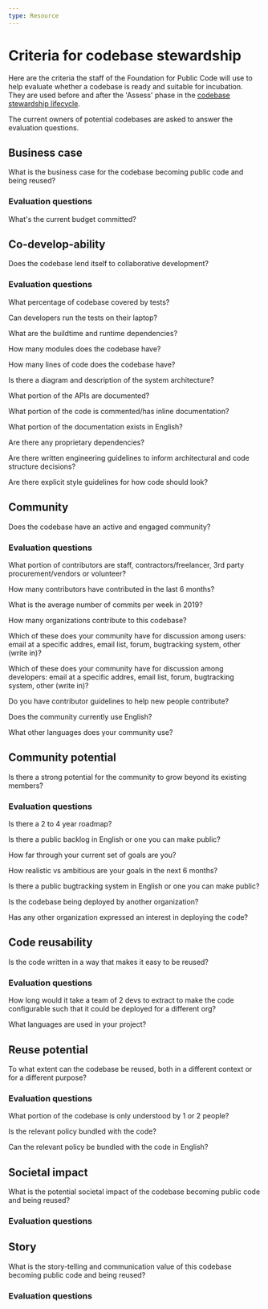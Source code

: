 ```yaml
---
type: Resource
---
```


# Criteria for codebase stewardship

Here are the criteria the staff of the Foundation for Public Code will use to help evaluate whether a codebase is ready and suitable for incubation. They are used before and after the 'Assess' phase in the [codebase stewardship lifecycle](lifecycle.md).

The current owners of potential codebases are asked to answer the evaluation questions.

## Business case

What is the business case for the codebase becoming public code and being reused?

### Evaluation questions

What's the current budget committed?

## Co-develop-ability

Does the codebase lend itself to collaborative development?

### Evaluation questions

What percentage of codebase covered by tests?

Can developers run the tests on their laptop?

What are the buildtime and runtime dependencies?

How many modules does the codebase have?

How many lines of code does the codebase have?

Is there a diagram and description of the system architecture?

What portion of the APIs are documented?

What portion of the code is commented/has inline documentation?

What portion of the documentation exists in English?

Are there any proprietary dependencies?

Are there written engineering guidelines to inform architectural and code structure decisions?

Are there explicit style guidelines for how code should look?

## Community

Does the codebase have an active and engaged community?

### Evaluation questions

What portion of contributors are staff, contractors/freelancer, 3rd party procurement/vendors or volunteer?

How many contributors have contributed in the last 6 months?

What is the average number of commits per week in 2019?

How many organizations contribute to this codebase?

Which of these does your community have for discussion among users: email at a specific addres, email list, forum, bugtracking system, other (write in)?

Which of these does your community have for discussion among developers: email at a specific addres, email list, forum, bugtracking system, other (write in)?

Do you have contributor guidelines to help new people contribute?

Does the community currently use English?

What other languages does your community use?

## Community potential

Is there a strong potential for the community to grow beyond its existing members?

### Evaluation questions

Is there a 2 to 4 year roadmap?

Is there a public backlog in English or one you can make public?

How far through your current set of goals are you?

How realistic vs ambitious are your goals in the next 6 months?

Is there a public bugtracking system in English or one you can make public?

Is the codebase being deployed by another organization?

Has any other organization expressed an interest in deploying the code?

## Code reusability

Is the code written in a way that makes it easy to be reused?

### Evaluation questions

How long would it take a team of 2 devs to extract to make the code configurable such that it could be deployed for a different org?

What languages are used in your project?

## Reuse potential

To what extent can the codebase be reused, both in a different context or for a different purpose?

### Evaluation questions

What portion of the codebase is only understood by 1 or 2 people?

Is the relevant policy bundled with the code?

Can the relevant policy be bundled with the code in English?

## Societal impact

What is the potential societal impact of the codebase becoming public code and being reused?

### Evaluation questions

## Story

What is the story-telling and communication value of this codebase becoming public code and being reused?  

### Evaluation questions
